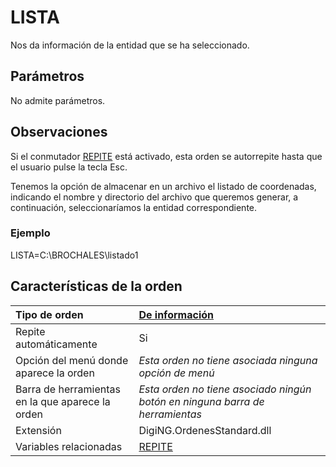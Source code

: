 # LISTA

Nos da información de la entidad que se ha seleccionado.

## Parámetros

No admite parámetros.

## Observaciones

Si el conmutador [REPITE](/digi3d-net/referencia/ventana-de-dibujo/ordenes/l/REPITE.html) está activado, esta orden se autorrepite hasta que el usuario pulse la tecla Esc.

Tenemos la opción de almacenar en un archivo el listado de coordenadas, indicando el nombre y directorio del archivo que queremos generar, a continuación, seleccionaríamos la entidad correspondiente.

### Ejemplo

LISTA=C:\BROCHALES\listado1

## Características de la orden

| Tipo de orden | [De información](lista.md) |
| :--- | :--- |
| Repite automáticamente | Si |
| Opción del menú donde aparece la orden | _Esta orden no tiene asociada ninguna opción de menú_ |
| Barra de herramientas en la que aparece la orden | _Esta orden no tiene asociado ningún botón en ninguna barra de herramientas_ |
| Extensión | DigiNG.OrdenesStandard.dll |
| Variables relacionadas | [REPITE](/digi3d-net/referencia/ventana-de-dibujo/ordenes/l/REPITE.html) |

